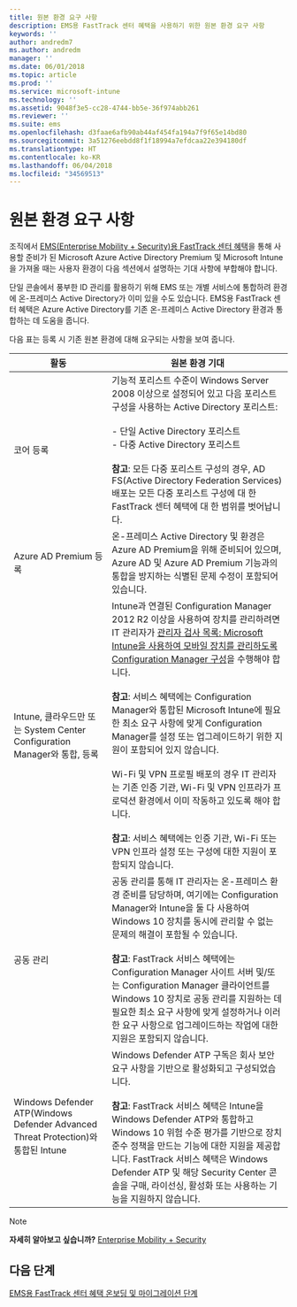 ```yaml
---
title: 원본 환경 요구 사항
description: EMS용 FastTrack 센터 혜택을 사용하기 위한 원본 환경 요구 사항
keywords: ''
author: andredm7
ms.author: andredm
manager: ''
ms.date: 06/01/2018
ms.topic: article
ms.prod: ''
ms.service: microsoft-intune
ms.technology: ''
ms.assetid: 9048f3e5-cc28-4744-bb5e-36f974abb261
ms.reviewer: ''
ms.suite: ems
ms.openlocfilehash: d3faae6afb90ab44af454fa194a7f9f65e14bd80
ms.sourcegitcommit: 3a51276eebdd8f1f18994a7efdcaa22e394180df
ms.translationtype: HT
ms.contentlocale: ko-KR
ms.lasthandoff: 06/04/2018
ms.locfileid: "34569513"
---
```

# <a name="source-environment-expectations"></a>원본 환경 요구 사항

조직에서 [EMS(Enterprise Mobility + Security)용 FastTrack 센터 혜택](fasttrack-center-benefit-for-enterprise-mobility-suite-ems.md)을 통해 사용할 준비가 된 Microsoft Azure Active Directory Premium 및 Microsoft Intune을 가져올 때는 사용자 환경이 다음 섹션에서 설명하는 기대 사항에 부합해야 합니다.

단일 콘솔에서 풍부한 ID 관리를 활용하기 위해 EMS 또는 개별 서비스에 통합하려 환경에 온-프레미스 Active Directory가 이미 있을 수도 있습니다. EMS용 FastTrack 센터 혜택은 Azure Active Directory를 기존 온-프레미스 Active Directory 환경과 통합하는 데 도움을 줍니다.

다음 표는 등록 시 기존 원본 환경에 대해 요구되는 사항을 보여 줍니다.

|활동|원본 환경 기대|
|------------|----------------------------------|
|코어 등록|기능적 포리스트 수준이 Windows Server 2008 이상으로 설정되어 있고 다음 포리스트 구성을 사용하는 Active Directory 포리스트:<br /><br />- 단일 Active Directory 포리스트<br />- 다중 Active Directory 포리스트 </br></br>**참고**: 모든 다중 포리스트 구성의 경우, AD FS(Active Directory Federation Services) 배포는 모든 다중 포리스트 구성에 대 한 FastTrack 센터 혜택에 대 한 범위를 벗어납니다.|
|Azure AD Premium 등록|온-프레미스 Active Directory 및 환경은 Azure AD Premium을 위해 준비되어 있으며, Azure AD 및 Azure AD Premium 기능과의 통합을 방지하는 식별된 문제 수정이 포함되어 있습니다.|
|Intune, 클라우드만 또는 System Center Configuration Manager와 통합, 등록|Intune과 연결된 Configuration Manager 2012 R2 이상을 사용하여 장치를 관리하려면 IT 관리자가 [관리자 검사 목록: Microsoft Intune을 사용하여 모바일 장치를 관리하도록 Configuration Manager 구성](https://technet.microsoft.com/library/jj943763.aspx)을 수행해야 합니다.</br></br> **참고**: 서비스 혜택에는 Configuration Manager와 통합된 Microsoft Intune에 필요한 최소 요구 사항에 맞게 Configuration Manager를 설정 또는 업그레이드하기 위한 지원이 포함되어 있지 않습니다. </br></br>Wi-Fi 및 VPN 프로필 배포의 경우 IT 관리자는 기존 인증 기관, Wi-Fi 및 VPN 인프라가 프로덕션 환경에서 이미 작동하고 있도록 해야 합니다.</br></br> **참고**: 서비스 혜택에는 인증 기관, Wi-Fi 또는 VPN 인프라 설정 또는 구성에 대한 지원이 포함되지 않습니다. |
|공동 관리|공동 관리를 통해 IT 관리자는 온-프레미스 환경 준비를 담당하며, 여기에는 Configuration Manager와 Intune을 둘 다 사용하여 Windows 10 장치를 동시에 관리할 수 없는 문제의 해결이 포함될 수 있습니다. </br></br> **참고**: FastTrack 서비스 혜택에는 Configuration Manager 사이트 서버 및/또는 Configuration Manager 클라이언트를 Windows 10 장치로 공동 관리를 지원하는 데 필요한 최소 요구 사항에 맞게 설정하거나 이러한 요구 사항으로 업그레이드하는 작업에 대한 지원은 포함되지 않습니다. |
|Windows Defender ATP(Windows Defender Advanced Threat Protection)와 통합된 Intune|Windows Defender ATP 구독은 회사 보안 요구 사항을 기반으로 활성화되고 구성되었습니다.<br /><br />**참고**: FastTrack 서비스 혜택은 Intune을 Windows Defender ATP와 통합하고 Windows 10 위험 수준 평가를 기반으로 장치 준수 정책을 만드는 기능에 대한 지원을 제공합니다. FastTrack 서비스 혜택은 Windows Defender ATP 및 해당 Security Center 콘솔을 구매, 라이선싱, 활성화 또는 사용하는 기능을 지원하지 않습니다. |

> [!NOTE]
> **자세히 알아보고 싶습니까?**
> [Enterprise Mobility + Security](https://www.microsoft.com/cloud-platform/enterprise-mobility)

## <a name="next-steps"></a>다음 단계

[EMS용 FastTrack 센터 혜택 온보딩 및 마이그레이션 단계](fasttrack-center-benefit-process-for-ems-phases.md)
